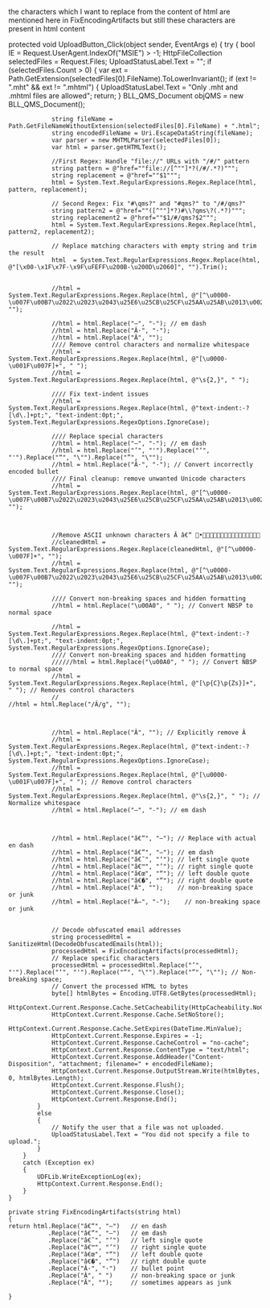 the characters which I want to replace from the content of html are mentioned here in FixEncodingArtifacts but still these characters are present in html content 

protected void UploadButton_Click(object sender, EventArgs e)
    {
        try
        {
            bool IE = Request.UserAgent.IndexOf("MSIE") > -1;
            HttpFileCollection selectedFiles = Request.Files;
            UploadStatusLabel.Text = "";
            if (selectedFiles.Count > 0)
            {
                var ext = Path.GetExtension(selectedFiles[0].FileName).ToLowerInvariant();
                if (ext != ".mht" && ext != ".mhtml")
                {
                    UploadStatusLabel.Text = "Only .mht and .mhtml files are allowed";
                    return;
                }
                BLL_QMS_Document objQMS = new BLL_QMS_Document();
 
                string fileName = Path.GetFileNameWithoutExtension(selectedFiles[0].FileName) + ".html";
                string encodedFileName = Uri.EscapeDataString(fileName);
                var parser = new MHTMLParser(selectedFiles[0]);
                var html = parser.getHTMLText();
 
                //First Regex: Handle "file://" URLs with "/#/" pattern
                string pattern = @"href=""file://[^""]*?(/#/.*?)""";
                string replacement = @"href=""$1""";
                html = System.Text.RegularExpressions.Regex.Replace(html, pattern, replacement);
 
                // Second Regex: Fix "#\qms?" and "#qms?" to "/#/qms?"
                string pattern2 = @"href=""([^""]*?)#\\?qms\?(.*?)""";
                string replacement2 = @"href=""$1/#/qms?$2""";
                html = System.Text.RegularExpressions.Regex.Replace(html, pattern2, replacement2);       
 
                // Replace matching characters with empty string and trim the result
                html  = System.Text.RegularExpressions.Regex.Replace(html, @"[\x00-\x1F\x7F-\x9F\uFEFF\u200B-\u200D\u2060]", "").Trim();
 
 
                //html = System.Text.RegularExpressions.Regex.Replace(html, @"[^\u0000-\u007F\u00B7\u2022\u2023\u2043\u25E6\u25CB\u25CF\u25AA\u25AB\u2013\u002A]+", "");
 
                //html = html.Replace("—", "-"); // em dash
                //html = html.Replace("Â·", "·");
                //html = html.Replace("Â", "");
                //// Remove control characters and normalize whitespace
                //html = System.Text.RegularExpressions.Regex.Replace(html, @"[\u0000-\u001F\u007F]+", " ");
                //html = System.Text.RegularExpressions.Regex.Replace(html, @"\s{2,}", " ");
 
                //// Fix text-indent issues
                //html = System.Text.RegularExpressions.Regex.Replace(html, @"text-indent:-?[\d\.]+pt;", "text-indent:0pt;", System.Text.RegularExpressions.RegexOptions.IgnoreCase);
 
                //// Replace special characters
                //html = html.Replace("—", "-"); // em dash
                //html = html.Replace("’", "'").Replace("‘", "'").Replace("“", "\"").Replace("”", "\"");
                //html = html.Replace("Â·", "·"); // Convert incorrectly encoded bullet
                //// Final cleanup: remove unwanted Unicode characters
                //html = System.Text.RegularExpressions.Regex.Replace(html, @"[^\u0000-\u007F\u00B7\u2022\u2023\u2043\u25E6\u25CB\u25CF\u25AA\u25AB\u2013\u002A]+", "");
 
 
 
                //Remove ASCII unknown characters Â â€“ •
                //cleanedHtml = System.Text.RegularExpressions.Regex.Replace(cleanedHtml, @"[^\u0000-\u007F]+", "");
                //html = System.Text.RegularExpressions.Regex.Replace(html, @"[^\u0000-\u007F\u00B7\u2022\u2023\u2043\u25E6\u25CB\u25CF\u25AA\u25AB\u2013\u002A]+", "");
 
                //// Convert non-breaking spaces and hidden formatting
                //html = html.Replace("\u00A0", " "); // Convert NBSP to normal space
 
                //html = System.Text.RegularExpressions.Regex.Replace(html, @"text-indent:-?[\d\.]+pt;", "text-indent:0pt;", System.Text.RegularExpressions.RegexOptions.IgnoreCase);
                //// Convert non-breaking spaces and hidden formatting
                //////html = html.Replace("\u00A0", " "); // Convert NBSP to normal space
                //html = System.Text.RegularExpressions.Regex.Replace(html, @"[\p{C}\p{Zs}]+", " "); // Removes control characters
                //                                                                                   //html = html.Replace("/Â/g", "");
 
 
 
                //html = html.Replace("Â", ""); // Explicitly remove Â
                //html = System.Text.RegularExpressions.Regex.Replace(html, @"text-indent:-?[\d\.]+pt;", "text-indent:0pt;", System.Text.RegularExpressions.RegexOptions.IgnoreCase);
                //html = System.Text.RegularExpressions.Regex.Replace(html, @"[\u0000-\u001F\u007F]+", " "); // Remove control characters
                //html = System.Text.RegularExpressions.Regex.Replace(html, @"\s{2,}", " "); // Normalize whitespace
                //html = html.Replace("—", "-"); // em dash
 
 
 
                //html = html.Replace("â€“", "–"); // Replace with actual en dash
                //html = html.Replace("â€”", "—"); // em dash
                //html = html.Replace("â€˜", "‘"); // left single quote
                //html = html.Replace("â€™", "’"); // right single quote
                //html = html.Replace("â€œ", "“"); // left double quote
                //html = html.Replace("â€�", "”"); // right double quote
                //html = html.Replace("Â", "");    // non-breaking space or junk
                //html = html.Replace("Â–", "-");    // non-breaking space or junk
 
 
                // Decode obfuscated email addresses
                string processedHtml = SanitizeHtml(DecodeObfuscatedEmails(html));
                processedHtml = FixEncodingArtifacts(processedHtml);
                // Replace specific characters
                processedHtml = processedHtml.Replace("’", "'").Replace("‘", "'").Replace("“", "\"").Replace("”", "\""); // Non-breaking space;
                // Convert the processed HTML to bytes 
                byte[] htmlBytes = Encoding.UTF8.GetBytes(processedHtml);
                HttpContext.Current.Response.Cache.SetCacheability(HttpCacheability.NoCache);
                HttpContext.Current.Response.Cache.SetNoStore();
                HttpContext.Current.Response.Cache.SetExpires(DateTime.MinValue);
                HttpContext.Current.Response.Expires = -1;
                HttpContext.Current.Response.CacheControl = "no-cache";
                HttpContext.Current.Response.ContentType = "text/html";
                HttpContext.Current.Response.AddHeader("Content-Disposition", "attachment; filename=" + encodedFileName);
                HttpContext.Current.Response.OutputStream.Write(htmlBytes, 0, htmlBytes.Length);
                HttpContext.Current.Response.Flush();
                HttpContext.Current.Response.Close();
                HttpContext.Current.Response.End();
            }
            else
            {
                // Notify the user that a file was not uploaded.
                UploadStatusLabel.Text = "You did not specify a file to upload.";
            }
        }
        catch (Exception ex)
        {
            UDFLib.WriteExceptionLog(ex);
            HttpContext.Current.Response.End();
        }
    }
 
    private string FixEncodingArtifacts(string html)
    {
    return html.Replace("â€“", "–")   // en dash
               .Replace("â€”", "—")   // em dash
               .Replace("â€˜", "‘")   // left single quote
               .Replace("â€™", "’")   // right single quote
               .Replace("â€œ", "“")   // left double quote
               .Replace("â€�", "”")   // right double quote
               .Replace("Â·", "·")    // bullet point
               .Replace("Â", " ")     // non-breaking space or junk
               .Replace("Ã", "");     // sometimes appears as junk
 
    }
